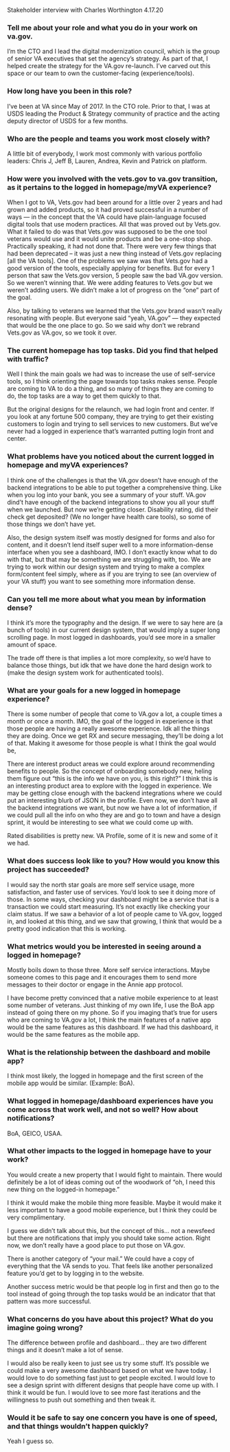 Stakeholder interview with Charles Worthington 4.17.20

### Tell me about your role and what you do in your work on va.gov.

I’m the CTO and I lead the digital modernization council, which is the group of senior VA executives that set the agency’s strategy. As part of that, I helped create the strategy for the VA.gov re-launch. I’ve carved out this space or our team to own the customer-facing (experience/tools).

### How long have you been in this role?

I’ve been at VA since May of 2017. In the CTO role. Prior to that, I was at USDS leading the Product & Strategy community of practice and the acting deputy director of USDS for a few months.

### Who are the people and teams you work most closely with?

A little bit of everybody, I work most commonly with various portfolio leaders: Chris J, Jeff B, Lauren, Andrea, Kevin and Patrick on platform.

### How were you involved with the vets.gov to va.gov transition, as it pertains to the logged in homepage/myVA experience?

When I got to VA, Vets.gov had been around for a little over 2 years and had grown and added products, so it had proved successful in a number of ways — in the concept that the VA could have plain-language focused digital tools that use modern practices. All that was proved out by Vets.gov. What it failed to do was that Vets.gov was supposed to be the one tool veterans would use and it would unite products and be a one-stop shop. Practically speaking, it had not done that. There were very few things that had been deprecated – it was just a new thing instead of Vets.gov replacing [all the VA tools]. One of the problems we saw was that Vets.gov had a good version of the tools, especially applying for benefits. But for every 1 person that saw the Vets.gov version, 5 people saw the bad VA.gov version. So we weren’t winning that. We were adding features to Vets.gov but we weren’t adding users. We didn’t make a lot of progress on the “one” part of the goal.

Also, by talking to veterans we learned that the Vets.gov brand wasn’t really resonating with people. But everyone said “yeah, VA.gov” — they expected that would be the one place to go. So we said why don’t we rebrand Vets.gov as VA.gov, so we took it over.

### The current homepage has top tasks. Did you find that helped with traffic?

Well I think the main goals we had was to increase the use of self-service tools, so I think orienting the page towards top tasks makes sense. People are coming to VA to do a thing, and so many of things they are coming to do, the top tasks are a way to get them quickly to that.

But the original designs for the relaunch, we had login front and center. If you look at any fortune 500 company, they are trying to get their existing customers to login and trying to sell services to new customers. But we’ve never had a logged in experience that’s warranted putting login front and center.

### What problems have you noticed about the current logged in homepage and myVA experiences?

I think one of the challenges is that the VA.gov doesn’t have enough of the backend integrations to be able to put together a comprehensive thing. Like when you log into your bank, you see a summary of your stuff. VA.gov dind’t have enough of the backend integrations to show you all your stuff when we launched. But now we’re getting closer. Disability rating, did their check get deposited? (We no longer have health care tools), so some of those things we don’t have yet.

Also, the design system itself was mostly designed for forms and also for content, and it doesn’t lend itself super well to a more information-dense interface when you see a dashboard, IMO. I don’t exactly know what to do with that, but that may be something we are struggling with, too. We are trying to work within our design system and trying to make a complex form/content feel simply, where as if you are trying to see (an overview of your VA stuff) you want to see something more information dense.

### Can you tell me more about what you mean by information dense?

I think it’s more the typography and the design. If we were to say here are (a bunch of tools) in our current design system, that would imply a super long scrolling page. In most logged in dashboards, you’d see more in a smaller amount of space.

The trade off there is that implies a lot more complexity, so we’d have to balance those things, but idk that we have done the hard design work to (make the design system work for authenticated tools).

### What are your goals for a new logged in homepage experience?

There is some number of people that come to VA.gov a lot, a couple times a month or once a month. IMO, the goal of the logged in experience is that those people are having a really awesome experience. Idk all the things they are doing. Once we get RX and secure messaging, they’ll be doing a lot of that. Making it awesome for those people is what I think the goal would be,

There are interest product areas we could explore around recommending benefits to people. So the concept of onboarding somebody new, heling them figure out “this is the info we have on you, is this right?” I think this is an interesting product area to explore with the logged in experience. We may be getting close enough with the backend integrations where we could put an interesting blurb of JSON in the profile. Even now, we don’t have all the backend integrations we want, but now we have a lot of information, if we could pull all the info on who they are and go to town and have a design sprint, it would be interesting to see what we could come up with.

Rated disabilities is pretty new. VA Profile, some of it is new and some of it we had.

### What does success look like to you? How would you know this project has succeeded?

I would say the north star goals are more self service usage, more satisfaction, and faster use of services. You’d look to see it doing more of those. In some ways, checking your dashboard might be a service that is a transaction we could start measuring. It’s not exactly like checking your claim status. If we saw a behavior of a lot of people came to VA.gov, logged in, and looked at this thing, and we saw that growing, I think that would be a pretty good indication that this is working.

### What metrics would you be interested in seeing around a logged in homepage?

Mostly boils down to those three. More self service interactions. Maybe someone comes to this page and it encourages them to send more messages to their doctor or engage in the Annie app protocol. 

I have become pretty convinced that a native mobile experience to at least some number of veterans. Just thinking of my own life, I use the BoA app instead of going there on my phone. So if you imaging that’s true for users who are coming to VA.gov a lot, I think the main features of a native app would be the same features as this dashboard. If we had this dashboard, it would be the same features as the mobile app.

### What is the relationship between the dashboard and mobile app?

I think most likely, the logged in homepage and the first screen of the mobile app would be similar. (Example: BoA).

### What logged in homepage/dashboard experiences have you come across that work well, and not so well? How about notifications?

BoA, GEICO, USAA.

### What other impacts to the logged in homepage have to your work?

You would create a new property that I would fight to maintain. There would definitely be a lot of ideas coming out of the woodwork of “oh, I need this new thing on the logged-in homepage.”

I think it would make the mobile thing more feasible. Maybe it would make it less important to have a good mobile experience, but I think they could be very complimentary.

I guess we didn’t talk about this, but the concept of this… not a newsfeed but there are notifications that imply you should take some action. Right now, we don’t really have a good place to put those on VA.gov.

There is another category of “your mail.” We could have a copy of everything that the VA sends to you. That feels like another personalized feature you’d get to by logging in to the website.

Another success metric would be that people log in first and then go to the tool instead of going through the top tasks would be an indicator that that pattern was more successful.

### What concerns do you have about this project? What do you imagine going wrong? 

The difference between profile and dashboard… they are two different things and it doesn’t make a lot of sense. 

I would also be really keen to just see us try some stuff. It’s possible we could make a very awesome dashboard based on what we have today. I would love to do something fast just to get people excited. I would love to see a design sprint with different designs that people have come up with. I think it would be fun. I would love to see more fast iterations and the willingness to push out something and then tweak it.

### Would it be safe to say one concern you have is one of speed, and that things wouldn’t happen quickly?

Yeah I guess so.
